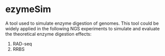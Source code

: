 # ezymeSim
A tool used to simulate enzyme digestion of genomes.
This tool could be widely applied in the following NGS experiments to simulate 
and evaluate the theoretical enzyme digestion effects:
1. RAD-seq
2. RRBS

